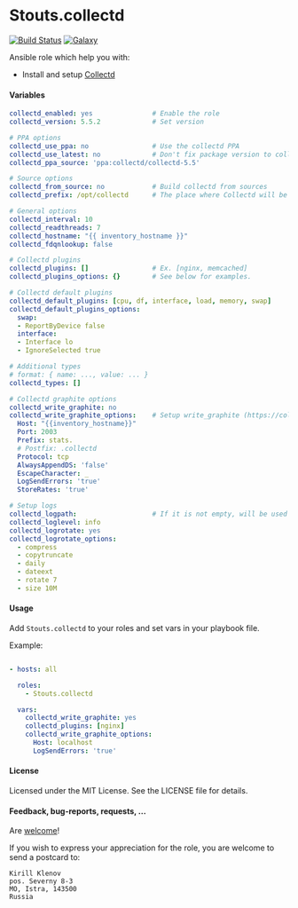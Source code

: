 Stouts.collectd
==========

[![Build Status](http://img.shields.io/travis/Stouts/Stouts.collectd.svg?style=flat-square)](https://travis-ci.org/Stouts/Stouts.collectd)
[![Galaxy](http://img.shields.io/badge/galaxy-Stouts.collectd-blue.svg?style=flat-square)](https://galaxy.ansible.com/list#/roles/1960)

Ansible role which help you with:

* Install and setup [Collectd](https://collectd.org/)

#### Variables

```yaml
collectd_enabled: yes               # Enable the role
collectd_version: 5.5.2             # Set version

# PPA options
collectd_use_ppa: no                # Use the collectd PPA
collectd_use_latest: no             # Don't fix package version to collectd_version
collectd_ppa_source: 'ppa:collectd/collectd-5.5'

# Source options
collectd_from_source: no            # Build collectd from sources
collectd_prefix: /opt/collectd      # The place where Collectd will be installed

# General options
collectd_interval: 10
collectd_readthreads: 7
collectd_hostname: "{{ inventory_hostname }}"
collectd_fdqnlookup: false

# Collectd plugins
collectd_plugins: []                # Ex. [nginx, memcached]
collectd_plugins_options: {}        # See below for examples.

# Collectd default plugins
collectd_default_plugins: [cpu, df, interface, load, memory, swap]
collectd_default_plugins_options:
  swap:
  - ReportByDevice false
  interface:
  - Interface lo
  - IgnoreSelected true

# Additional types
# format: { name: ..., value: ... }
collectd_types: []

# Collectd graphite options
collectd_write_graphite: no
collectd_write_graphite_options:    # Setup write_graphite (https://collectd.org/wiki/index.php/Plugin:Write_Graphite)
  Host: "{{inventory_hostname}}"
  Port: 2003
  Prefix: stats.
  # Postfix: .collectd
  Protocol: tcp
  AlwaysAppendDS: 'false'
  EscapeCharacter: _
  LogSendErrors: 'true'
  StoreRates: 'true'

# Setup logs
collectd_logpath:                   # If it is not empty, will be used logfile
collectd_loglevel: info
collectd_logrotate: yes
collectd_logrotate_options:
  - compress
  - copytruncate
  - daily
  - dateext
  - rotate 7
  - size 10M
```


#### Usage

Add `Stouts.collectd` to your roles and set vars in your playbook file.

Example:

```yaml

- hosts: all

  roles:
    - Stouts.collectd

  vars:
    collectd_write_graphite: yes
    collectd_plugins: [nginx]
    collectd_write_graphite_options:
      Host: localhost
      LogSendErrors: 'true'
```

#### License

Licensed under the MIT License. See the LICENSE file for details.

#### Feedback, bug-reports, requests, ...

Are [welcome](https://github.com/Stouts/Stouts.collectd/issues)!

If you wish to express your appreciation for the role, you are welcome to send
a postcard to:

    Kirill Klenov
    pos. Severny 8-3
    MO, Istra, 143500
    Russia
